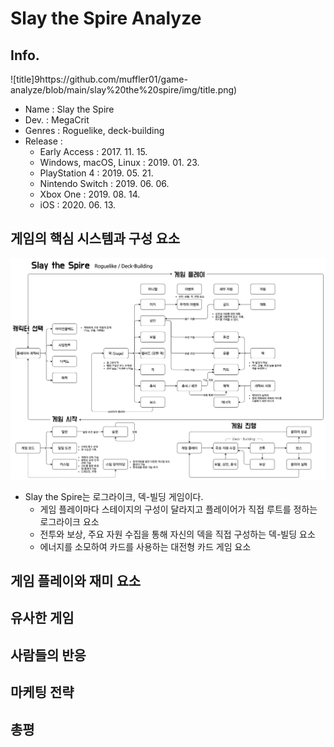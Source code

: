 # Slay the Spire Analyze

## Info.
![title]9https://github.com/muffler01/game-analyze/blob/main/slay%20the%20spire/img/title.png)
- Name : Slay the Spire
- Dev. : MegaCrit
- Genres : Roguelike, deck-building
- Release : 
  - Early Access : 2017. 11. 15.
  - Windows, macOS, Linux : 2019. 01. 23.
  - PlayStation 4 : 2019. 05. 21.
  - Nintendo Switch : 2019. 06. 06.
  - Xbox One : 2019. 08. 14.
  - iOS : 2020. 06. 13.
  
## 게임의 핵심 시스템과 구성 요소
![Slay the Spire Info](https://raw.githubusercontent.com/muffler01/game-analyze/main/slay%20the%20spire/img/Slay%20the%20Spire%20Info.png)
- Slay the Spire는 로그라이크, 덱-빌딩 게임이다.
  - 게임 플레이마다 스테이지의 구성이 달라지고 플레이어가 직접 루트를 정하는 로그라이크 요소
  - 전투와 보상, 주요 자원 수집을 통해 자신의 덱을 직접 구성하는 덱-빌딩 요소
  - 에너지를 소모하여 카드를 사용하는 대전형 카드 게임 요소

## 게임 플레이와 재미 요소

## 유사한 게임

## 사람들의 반응

## 마케팅 전략

## 총평
